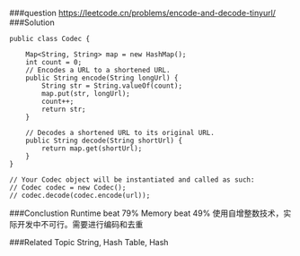 ###question
https://leetcode.cn/problems/encode-and-decode-tinyurl/
###Solution
```
public class Codec {

    Map<String, String> map = new HashMap();
    int count = 0;
    // Encodes a URL to a shortened URL.
    public String encode(String longUrl) {
        String str = String.valueOf(count);
        map.put(str, longUrl);
        count++;
        return str;
    }

    // Decodes a shortened URL to its original URL.
    public String decode(String shortUrl) {
        return map.get(shortUrl);
    }
}

// Your Codec object will be instantiated and called as such:
// Codec codec = new Codec();
// codec.decode(codec.encode(url));
```

###Conclustion
Runtime beat 79%
Memory beat 49%
使用自增整数技术，实际开发中不可行。需要进行编码和去重

###Related Topic
String, Hash Table, Hash